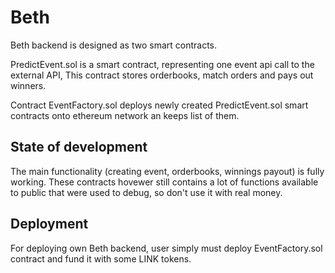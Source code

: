 # Beth 

Beth backend is designed as two smart contracts.

PredictEvent.sol is a smart contract, representing one event api call to the external API,
This contract stores orderbooks, match orders and pays out winners.

Contract EventFactory.sol deploys newly created PredictEvent.sol smart contracts onto ethereum network an
keeps list of them.

## State of development

The main functionality (creating event, orderbooks, winnings payout) is fully working.
These contracts hovewer still contains a lot of functions available to public that were used to debug,
so don't use it with real money.

## Deployment

For deploying own Beth backend, user simply must deploy EventFactory.sol contract and fund it with some LINK tokens.
